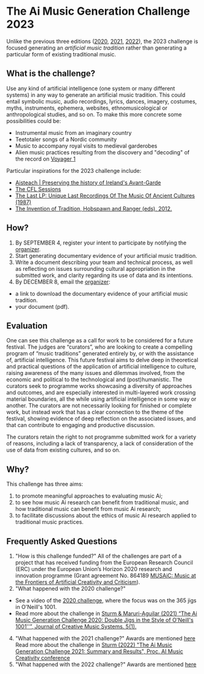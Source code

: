 # The Ai Music Generation Challenge 2023

Unlike the previous three editions ([2020](https://boblsturm.github.io/aimusic2020/), [2021](https://github.com/boblsturm/aimusicgenerationchallenge2021), [2022](https://github.com/boblsturm/aimusicgenerationchallenge2022)), the 2023 challenge is focused generating an _artificial music tradition_ rather than generating a particular form of existing traditional music.

## What is the challenge?

Use any kind of artificial intelligence (one system or many different systems) in any way to generate an artificial music tradition. This could entail symbolic music, audio recordings, lyrics, dances, imagery, costumes, myths, instruments, ephemera, websites, ethnomusicological or anthropological studies, and so on. To make this more concrete some possibilities could be:
- Instrumental music from an imaginary country
- Teetotaler songs of a Nordic community
- Music to accompany royal visits to medieval garderobes
- Alien music practices resulting from the discovery and "decoding" of the record on [Voyager 1](https://voyager.jpl.nasa.gov/golden-record)

Particular inspirations for the 2023 challenge include:
- [Aisteach | Preserving the history of Ireland's Avant-Garde](http://www.aisteach.org)
- [The CFL Sessions](http://www.thecflsessions.ca/biographies.html)
- [The Last LP: Unique Last Recordings Of The Music Of Ancient Cultures (1987)](https://youtu.be/zKQY7NcdnAM)
- [The Invention of Tradition, Hobspawn and Ranger (eds), 2012.](https://www.cambridge.org/core/books/invention-of-tradition/B9973971357795DC86BE856F321C34B3)

## How?
1. By SEPTEMBER 4, register your intent to participate by notifying the [organizer](mailto:bobs@kth.se?subject=Participation-in-the-Ai-Music-Generation-Challenge-2023).
2. Start generating documentary evidence of your artificial music tradition.
3. Write a document describing your team and technical process, as well as reflecting on issues surrounding cultural appropriation in the submitted work, and clarity regarding its use of data and its intentions.
4. By DECEMBER 8, email the [organizer](mailto:bobs@kth.se):
- a link to download the documentary evidence of your artificial music tradition. 
- your document (pdf).

## Evaluation

One can see this challenge as a call for work to be considered for a future festival. The judges are “curators”, who are looking to create a compelling program of “music traditions” generated entirely by, or with the assistance of, artificial intelligence. This future festival aims to delve deep in theoretical and practical questions of the application of artificial intelligence to culture, raising awareness of the many issues and dilemmas involved, from the economic and political to the technological and (post)humanistic. The curators seek to programme works showcasing a diversity of approaches and outcomes, and are especially interested in multi-layered work crossing material boundaries, all the while using artificial intelligence in some way or another. The curators are not necessarily looking for finished or complete work, but instead work that has a clear connection to the theme of the festival, showing evidence of deep reflection on the associated issues, and that can contribute to engaging and productive discussion.

The curators retain the right to not programme submitted work for a variety of reasons, including a lack of transparency, a lack of consideration of the use of data from existing cultures, and so on. 

## Why?
This challenge has three aims:
1. to promote meaningful approaches to evaluating music Ai;
2. to see how music Ai research can benefit from traditional music, and how traditional music can benefit from music Ai research;
3. to facilitate discussions about the ethics of music Ai research applied to traditional music practices.

## Frequently Asked Questions
1. "How is this challenge funded?" All of the challenges are part of a project that has received funding from the European Research Council (ERC) under the European Union’s Horizon 2020 research and innovation programme (Grant agreement No. 864189 [MUSAiC: Music at the Frontiers of Artificial Creativity and Criticism](https://www.kth.se/is/tmh/speech-communication/musaic-music-at-the-frontiers-of-artificial-creativity-and-criticism-1.950539)).
3. "What happened with the 2020 challenge?"
- See a video of the [2020 challenge](https://youtu.be/KSoSyoEx6hc), where the focus was on the 365 jigs in O'Neill's 1001.
- Read more about the challenge in [Sturm & Maruri-Aguilar (2021) “The Ai Music Generation Challenge 2020: Double Jigs in the Style of O'Neill's 1001''”, Journal of Creative Music Systems. 5(1).](https://doi.org/10.5920/jcms.950)
4. "What happened with the 2021 challenge?" Awards are mentioned [here](https://github.com/boblsturm/aimusicgenerationchallenge2021) Read more about the challenge in [Sturm (2022) "The Ai Music Generation Challenge 2021: Summary and Results", Proc. AI Music Creativity conference](https://zenodo.org/record/7088406)
5. "What happened with the 2022 challenge?" Awards are mentioned [here](https://github.com/boblsturm/aimusicgenerationchallenge2022)

